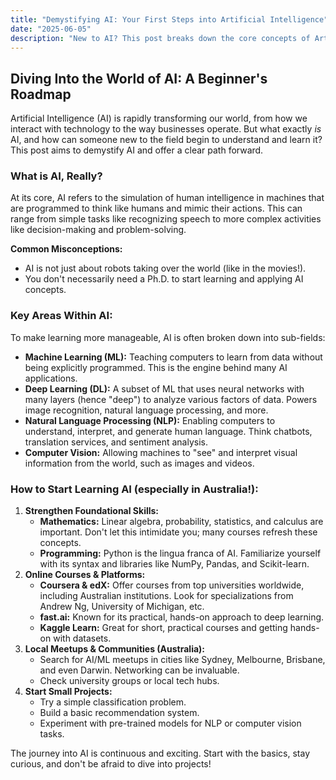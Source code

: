 ```yaml
---
title: "Demystifying AI: Your First Steps into Artificial Intelligence"
date: "2025-06-05"
description: "New to AI? This post breaks down the core concepts of Artificial Intelligence and provides a practical roadmap for beginners to start their learning journey."
---
```


## Diving Into the World of AI: A Beginner's Roadmap

Artificial Intelligence (AI) is rapidly transforming our world, from how we interact with technology to the way businesses operate. But what exactly _is_ AI, and how can someone new to the field begin to understand and learn it? This post aims to demystify AI and offer a clear path forward.

### What is AI, Really?

At its core, AI refers to the simulation of human intelligence in machines that are programmed to think like humans and mimic their actions. This can range from simple tasks like recognizing speech to more complex activities like decision-making and problem-solving.

**Common Misconceptions:**

- AI is not just about robots taking over the world (like in the movies!).
- You don't necessarily need a Ph.D. to start learning and applying AI concepts.

### Key Areas Within AI:

To make learning more manageable, AI is often broken down into sub-fields:

- **Machine Learning (ML):** Teaching computers to learn from data without being explicitly programmed. This is the engine behind many AI applications.
- **Deep Learning (DL):** A subset of ML that uses neural networks with many layers (hence "deep") to analyze various factors of data. Powers image recognition, natural language processing, and more.
- **Natural Language Processing (NLP):** Enabling computers to understand, interpret, and generate human language. Think chatbots, translation services, and sentiment analysis.
- **Computer Vision:** Allowing machines to "see" and interpret visual information from the world, such as images and videos.

### How to Start Learning AI (especially in Australia!):

1.  **Strengthen Foundational Skills:**
    - **Mathematics:** Linear algebra, probability, statistics, and calculus are important. Don't let this intimidate you; many courses refresh these concepts.
    - **Programming:** Python is the lingua franca of AI. Familiarize yourself with its syntax and libraries like NumPy, Pandas, and Scikit-learn.
2.  **Online Courses & Platforms:**
    - **Coursera & edX:** Offer courses from top universities worldwide, including Australian institutions. Look for specializations from Andrew Ng, University of Michigan, etc.
    - **fast.ai:** Known for its practical, hands-on approach to deep learning.
    - **Kaggle Learn:** Great for short, practical courses and getting hands-on with datasets.
3.  **Local Meetups & Communities (Australia):**
    - Search for AI/ML meetups in cities like Sydney, Melbourne, Brisbane, and even Darwin. Networking can be invaluable.
    - Check university groups or local tech hubs.
4.  **Start Small Projects:**
    - Try a simple classification problem.
    - Build a basic recommendation system.
    - Experiment with pre-trained models for NLP or computer vision tasks.

The journey into AI is continuous and exciting. Start with the basics, stay curious, and don't be afraid to dive into projects!
